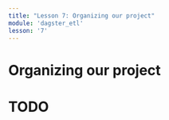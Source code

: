 ```yaml
---
title: "Lesson 7: Organizing our project"
module: 'dagster_etl'
lesson: '7'
---
```


# Organizing our project

# TODO